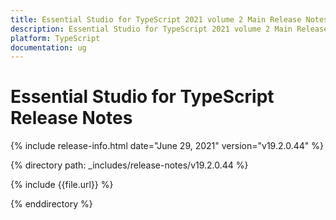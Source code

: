```yaml
---
title: Essential Studio for TypeScript 2021 volume 2 Main Release Notes  
description: Essential Studio for TypeScript 2021 volume 2 Main Release Notes  
platform: TypeScript
documentation: ug
---
```


# Essential Studio for TypeScript  Release Notes  

{% include release-info.html date="June 29, 2021"  version="v19.2.0.44" %} 


{% directory path: _includes/release-notes/v19.2.0.44 %}

{% include {{file.url}} %}

{% enddirectory %}